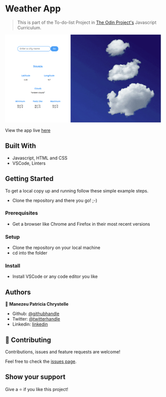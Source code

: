 # Weather App

> This is part of the To-do-list Project in [The Odin Project's](https://www.theodinproject.com/courses/javascript/lessons/weather-app) Javascript Curriculum.


![screenshot](./app_screenshot.png)

 View the app live [here](https://patriciachrysy.github.io/to-do-list/)
 
## Built With

- Javascript, HTML and CSS
- VSCode, Linters


## Getting Started

To get a local copy up and running follow these simple example steps.

- Clone the repository and there you go! ;-)

### Prerequisites

- Get a browser like Chrome and Firefox in their most recent versions

### Setup

- Clone the repository on your local machine
- cd into the folder

### Install

- Install VSCode or any code editor you like


## Authors

👤 **Manezeu Patricia Chrystelle**

- Github: [@githubhandle](https://github.com/patriciachrysy)
- Twitter: [@twitterhandle](https://twitter.com/ManezeuP)
- Linkedin: [linkedin](https://www.linkedin.com/in/manezeu-patricia-chrystelle-095072118/)

## 🤝 Contributing

Contributions, issues and feature requests are welcome!

Feel free to check the [issues page](https://github.com/patriciachrysy/to-do-list/issues).

## Show your support

Give a ⭐️ if you like this project!

